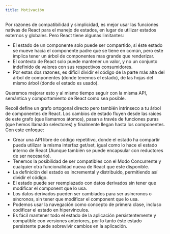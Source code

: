```yaml
---
title: Motivación
---
```


Por razones de compatibilidad y simplicidad, es mejor usar las funciones nativas de React para el manejo de estados, en lugar de utilizar estados externos y globales. Pero React tiene algunas limitantes:

- El estado de un componente solo puede ser compartido, si éste estado se mueve hacia el componente padre que se tiene en común, pero este implica tener un árbol de componentes mas grande que renderizar.
- El contexto de React solo puede mantener un valor, y no un conjunto indefinido de valores con sus respectivos consumidores.
- Por estas dos razones, es difícil dividir el código de la parte más alta del árbol de componentes (donde tenemos el estado), de las hojas del mismo árbol (donde el estado es usado).

Queremos mejorar esto y al mismo tiempo seguir con la misma API, semántica y comportamiento de React como sea posible.

Recoil define un grafo ortogonal directo pero también intrínseco a tu árbol de componentes de React. Los cambios de estado fluyen desde las raíces de este grafo (que llamamos átomos), pasan a través de funciones puras (que hemos llamado selectores) y finalmente llegan hasta los componentes.
Con este enfoque:

- Crear una API libre de código repetitivo, donde el estado ha compartir pueda utilizar la misma interfaz get/set, igual como lo hace el estado interno de React (Aunque también se puede encapsular con reductores de ser necesario).
- Tenemos la posibilidad de ser compatibles con el Modo Concurrente y cualquier otra funcionalidad nueva de React que este disponible.
- La definición del estado es incremental y distribuido, permitiendo así dividir el código.
- El estado puede ser reemplazado con datos derivados sin tener que modificar el component que lo usa.
- Los datos derivados pueden ser cambiados para ser asíncronos o síncronos, sin tener que modificar el component que lo usa.
- Podemos usar la navegación como concepto de primera clase, incluso codificar el estado en hipervínculos.
- Es fácil mantener todo el estado de la aplicación persistentemente y compatible con versiones anteriores, por lo tanto éste estado persistente puede sobrevivir cambios en la aplicación.
